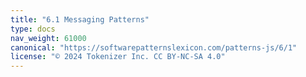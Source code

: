 ```yaml
---
title: "6.1 Messaging Patterns"
type: docs
nav_weight: 61000
canonical: "https://softwarepatternslexicon.com/patterns-js/6/1"
license: "© 2024 Tokenizer Inc. CC BY-NC-SA 4.0"
---
```

